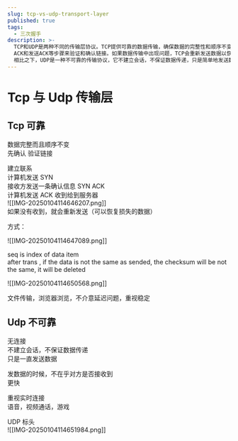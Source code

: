 ```yaml
---
slug: tcp-vs-udp-transport-layer
published: true
tags:
  - 三次握手
description: >-
  TCP和UDP是两种不同的传输层协议。TCP提供可靠的数据传输，确保数据的完整性和顺序不变，通过建立连接、发送SYN、接收SYN
  ACK和发送ACK等步骤来验证和确认链接。如果数据传输中出现问题，TCP会重新发送数据以恢复损失。TCP适用于文件传输和浏览器浏览等对稳定性要求高的场景。
  相比之下，UDP是一种不可靠的传输协议，它不建立会话，不保证数据传递，只是简单地发送数据。UDP不关心对方是否接收到数据，因此传输速度更快，适合实时性要求高的应用，如语音、视频通话和游戏。UDP的标头设计简单，有助于提高传输效率。
---
```


# Tcp 与 Udp 传输层

## Tcp 可靠

数据完整而且顺序不变  
先确认 验证链接

建立联系  
计算机发送 SYN  
接收方发送一条确认信息 SYN ACK  
计算机发送 ACK 收到给到服务器  
![[IMG-20250104114646207.png]]  
如果没有收到，就会重新发送（可以恢复损失的数据）

方式：

![[IMG-20250104114647089.png]]

seq is index of data item  
after trans , if the data is not the same as sended, the checksum will be not the same, it will be deleted

![[IMG-20250104114650568.png]]

文件传输，浏览器浏览，不介意延迟问题，重视稳定

## Udp 不可靠

无连接  
不建立会话，不保证数据传递  
只是一直发送数据

发数据的时候，不在乎对方是否接收到  
更快

重视实时连接  
语音，视频通话，游戏

UDP 标头  
![[IMG-20250104114651984.png]]
